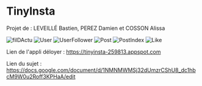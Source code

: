 # TinyInsta

Projet de :
LEVEILLÉ Bastien, PEREZ Damien et COSSON Alissa

![filDActu](https://user-images.githubusercontent.com/49677184/70870588-58e1c280-1f95-11ea-9fe1-d47842563b85.jpg)
![User](https://user-images.githubusercontent.com/49677184/70870584-58492c00-1f95-11ea-9975-19089e1e39aa.jpg)
![UserFollower](https://user-images.githubusercontent.com/49677184/70870583-58492c00-1f95-11ea-8701-0f2cdebf94f4.jpg)
![Post](https://user-images.githubusercontent.com/49677184/70870586-58492c00-1f95-11ea-9c97-6f3fd225b5da.jpg)
![PostIndex](https://user-images.githubusercontent.com/49677184/70870585-58492c00-1f95-11ea-91aa-5350d699a63a.jpg)
![Like](https://user-images.githubusercontent.com/49677184/70870587-58e1c280-1f95-11ea-867c-7cf6f0b5354c.jpg)





Lien de l'appli déloyer : https://tinyinsta-259813.appspot.com



Lien du sujet : https://docs.google.com/document/d/1NMNMWMSj32dUmzrCShU8_dc1hbcM9W0u2Roff3KPHaA/edit

